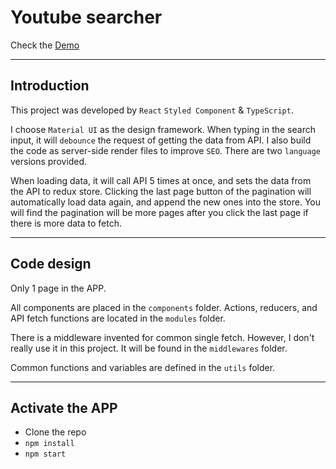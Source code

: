 # Youtube searcher

Check the [Demo](https://chifangchen.github.io/youtube-searcher/)

---

## Introduction

This project was developed by `React` `Styled Component` & `TypeScript`.

I choose `Material UI` as the design framework. When typing in the search input, it will `debounce` the request of getting the data from API. I also build the code as server-side render files to improve `SEO`. There are two `language` versions provided.

When loading data, it will call API 5 times at once, and sets the data from the API to redux store. Clicking the last page button of the pagination will automatically load data again, and append the new ones into the store. You will find the pagination will be more pages after you click the last page if there is more data to fetch.

---

## Code design

Only 1 page in the APP.

All components are placed in the `components` folder. Actions, reducers, and API fetch functions are located in the `modules` folder.

There is a middleware invented for common single fetch. However, I don't really use it in this project. It will be found in the `middlewares` folder.

Common functions and variables are defined in the `utils` folder.

---

## Activate the APP

- Clone the repo
- `npm install`
- `npm start`

